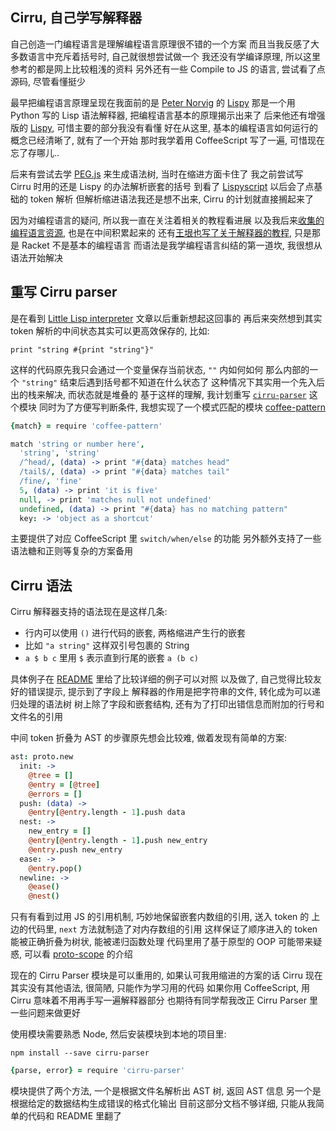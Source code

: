 
Cirru, 自己学写解释器
------

自己创造一门编程语言是理解编程语言原理很不错的一个方案
而且当我反感了大多数语言中充斥着括号时, 自己就很想尝试做一个
我还没有学编译原理, 所以这里参考的都是网上比较粗浅的资料
另外还有一些 Compile to JS 的语言, 尝试看了点源码, 尽管看懂挺少

最早把编程语言原理呈现在我面前的是 [Peter Norvig][peter] 的 [Lispy][lispy]
那是一个用 Python 写的 Lisp 语法解释器, 把编程语言基本的原理揭示出来了
后来他还有增强版的 [Lispy][lispy2], 可惜主要的部分我没有看懂
好在从这里, 基本的编程语言如何运行的概念已经清晰了, 就有了一个开始
那时我学着用 CoffeeScript 写了一遍, 可惜现在忘了存哪儿..

[peter]: http://norvig.com/
[lispy]: http://www.googies.info/articles/lispy.html
[lispy2]: http://norvig.com/lispy2.html

后来有尝试去学 [PEG.js][peg] 来生成语法树, 当时在缩进方面卡住了
我之前尝试写 Cirru 时用的还是 Lispy 的办法解析嵌套的括号
到看了 [Lispyscript][lispyscript] 以后会了点基础的 token 解析
但解析缩进语法我还是想不出来, Cirru 的计划就直接搁起来了

[peg]: http://pegjs.majda.cz/
[lispyscript]: https://github.com/santoshrajan/lispyscript/

因为对编程语言的疑问, 所以我一直在关注着相关的教程看进展
以及我后来[收集的编程语言资源][collection], 也是在中间积累起来的
还有[王垠也写了关于解释器的教程][yinwang0], 只是那是 Racket 不是基本的编程语言
而语法是我学编程语言纠结的第一道坎, 我很想从语法开始解决

[collection]: https://github.com/coffee-js/languages/wiki/简化的解释器入门和编程语言了解
[yinwang0]:http://www.yinwang.org/blog-cn/2012/08/01/interpreter/

重写 Cirru parser
------

是在看到 [Little Lisp interpreter][little-lisp] 文章以后重新想起这回事的
再后来突然想到其实 token 解析的中间状态其实可以更高效保存的, 比如:

```
print "string #{print "string"}"
```

这样的代码原先我只会通过一个变量保存当前状态, `""` 内如何如何
那么内部的一个 `"string"` 结束后遇到括号都不知道在什么状态了
这种情况下其实用一个先入后出的栈来解决, 而状态就是堆叠的
基于这样的理解, 我计划重写 [`cirru-parser`][cirru-parser] 这个模块
同时为了方便写判断条件, 我想实现了一个模式匹配的模块 [coffee-pattern][coffee-pattern]

[little-lisp]: http://maryrosecook.com/post/little-lisp-interpreter
[cirru-parser]: https://github.com/jiyinyiyong/cirru-parser
[coffee-pattern]: https://github.com/jiyinyiyong/coffee-pattern#usage

```coffee
{match} = require 'coffee-pattern'

match 'string or number here',
  'string', 'string'
  /^head/, (data) -> print "#{data} matches head"
  /tail$/, (data) -> print "#{data} matches tail"
  /fine/, 'fine'
  5, (data) -> print 'it is five'
  null, -> print 'matches null not undefined'
  undefined, (data) -> print "#{data} has no matching pattern"
  key: -> 'object as a shortcut'
```

主要提供了对应 CoffeeScript 里 `switch/when/else` 的功能
另外额外支持了一些语法糖和正则等复杂的方案备用

Cirru 语法
------

Cirru 解释器支持的语法现在是这样几条:

* 行内可以使用 `()` 进行代码的嵌套, 两格缩进产生行的嵌套
* 比如 `"a string"` 这样双引号包裹的 String
* `a $ b c` 里用 `$` 表示直到行尾的嵌套 `a (b c)`

具体例子在 [README][parser-readme] 里给了比较详细的例子可以对照
以及做了, 自己觉得比较友好的错误提示, 提示到了字段上
解释器的作用是把字符串的文件, 转化成为可以递归处理的语法树
树上除了字段和嵌套结构, 还有为了打印出错信息而附加的行号和文件名的引用

[parser-readme]: https://github.com/jiyinyiyong/cirru-parser#syntax

中间 token 折叠为 AST 的步骤原先想会比较难, 做着发现有简单的方案:

```coffee
ast: proto.new
  init: ->
    @tree = []
    @entry = [@tree]
    @errors = []
  push: (data) ->
    @entry[@entry.length - 1].push data
  nest: ->
    new_entry = []
    @entry[@entry.length - 1].push new_entry
    @entry.push new_entry
  ease: ->
    @entry.pop()
  newline: ->
    @ease()
    @nest()
```

只有有看到过用 JS 的引用机制, 巧妙地保留嵌套内数组的引用, 送入 token 的
上边的代码里, `next` 方法就制造了对内存数组的引用
这样保证了顺序进入的 token 能被正确折叠为树状, 能被递归函数处理
代码里用了基于原型的 OOP 可能带来疑惑, 可以看 [proto-scope][proto] 的介绍

[proto]: https://github.com/jiyinyiyong/proto-scope#proto-scope

现在的 Cirru Parser 模块是可以重用的, 如果认可我用缩进的方案的话
Cirru 现在其实没有其他语法, 很简陋, 只能作为学习用的代码
如果你用 CoffeeScript, 用 Cirru 意味着不用再手写一遍解释器部分
也期待有同学帮我改正 Cirru Parser 里一些问题来做更好

使用模块需要熟悉 Node, 然后安装模块到本地的项目里:

```
npm install --save cirru-parser
```

```coffee
{parse, error} = require 'cirru-parser'
```

模块提供了两个方法, 一个是根据文件名解析出 AST 树, 返回 AST 信息
另一个是根据给定的数据结构生成错误的格式化输出
目前这部分文档不够详细, 只能从我简单的代码和 README 里翻了

